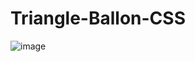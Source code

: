 # Triangle-Ballon-CSS

![image](https://github.com/Harsh244007/Triangle-Ballon-CSS/assets/97446580/4c499db1-4faf-4444-8af5-f2d9cb8c8d8a)
